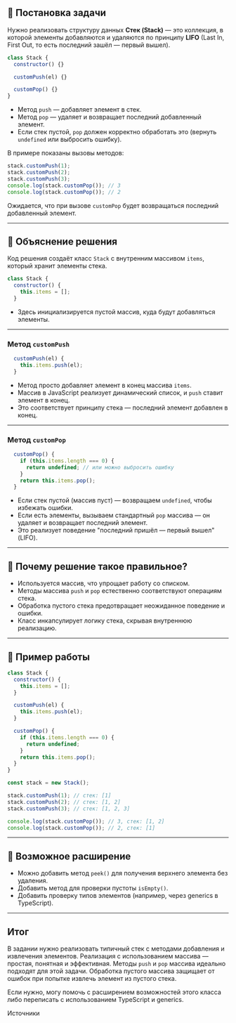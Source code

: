 ## 📌 Постановка задачи

Нужно реализовать структуру данных **Стек (Stack)** — это коллекция, в которой элементы добавляются и удаляются по принципу **LIFO** (Last In, First Out, то есть последний зашёл — первый вышел).

```js
class Stack {
  constructor() {}

  customPush(el) {}

  customPop() {}
}
```

- Метод `push` — добавляет элемент в стек.
- Метод `pop` — удаляет и возвращает последний добавленный элемент.
- Если стек пустой, `pop` должен корректно обработать это (вернуть `undefined` или выбросить ошибку).

В примере показаны вызовы методов:

```js
stack.customPush(1);
stack.customPush(2);
stack.customPush(3);
console.log(stack.customPop()); // 3
console.log(stack.customPop()); // 2
```

Ожидается, что при вызове `customPop` будет возвращаться последний добавленный элемент.

---

## 📌 Объяснение решения

Код решения создаёт класс `Stack` с внутренним массивом `items`, который хранит элементы стека.

```js
class Stack {
  constructor() {
    this.items = [];
  }
```

- Здесь инициализируется пустой массив, куда будут добавляться элементы.

---

### Метод `customPush`

```js
  customPush(el) {
    this.items.push(el);
  }
```

- Метод просто добавляет элемент в конец массива `items`.
- Массив в JavaScript реализует динамический список, и `push` ставит элемент в конец.
- Это соответствует принципу стека — последний элемент добавлен в конец.

---

### Метод `customPop`

```js
  customPop() {
    if (this.items.length === 0) {
      return undefined; // или можно выбросить ошибку
    }
    return this.items.pop();
  }
```

- Если стек пустой (массив пуст) — возвращаем `undefined`, чтобы избежать ошибки.
- Если есть элементы, вызываем стандартный `pop` массива — он удаляет и возвращает последний элемент.
- Это реализует поведение "последний пришёл — первый вышел" (LIFO).

---

## 📌 Почему решение такое правильное?

- Используется массив, что упрощает работу со списком.
- Методы массива `push` и `pop` естественно соответствуют операциям стека.
- Обработка пустого стека предотвращает неожиданное поведение и ошибки.
- Класс инкапсулирует логику стека, скрывая внутреннюю реализацию.

---

## 📌 Пример работы

```js
class Stack {
  constructor() {
    this.items = [];
  }

  customPush(el) {
    this.items.push(el);
  }

  customPop() {
    if (this.items.length === 0) {
      return undefined;
    }
    return this.items.pop();
  }
}

const stack = new Stack();

stack.customPush(1); // стек: [1]
stack.customPush(2); // стек: [1, 2]
stack.customPush(3); // стек: [1, 2, 3]

console.log(stack.customPop()); // 3, стек: [1, 2]
console.log(stack.customPop()); // 2, стек: [1]
```

---

## 📌 Возможное расширение

- Можно добавить метод `peek()` для получения верхнего элемента без удаления.
- Добавить метод для проверки пустоты `isEmpty()`.
- Добавить проверку типов элементов (например, через generics в TypeScript).

---

## Итог

В задании нужно реализовать типичный стек с методами добавления и извлечения элементов. Реализация с использованием массива — простая, понятная и эффективная. Методы `push` и `pop` массива идеально подходят для этой задачи. Обработка пустого массива защищает от ошибок при попытке извлечь элемент из пустого стека.

Если нужно, могу помочь с расширением возможностей этого класса либо переписать с использованием TypeScript и generics.

Источники
